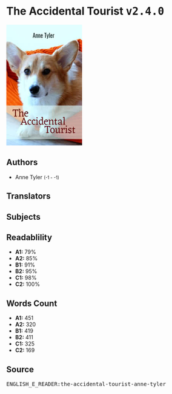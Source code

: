 # The Accidental Tourist <kbd>v2.4.0</kbd>

![](./cover.medium.jpg "")

## Authors


 - Anne Tyler <small>(-1 - -1)</small>

## Translators



## Subjects



## Readablility


 - **A1:** 79%
 - **A2:** 85%
 - **B1:** 91%
 - **B2:** 95%
 - **C1:** 98%
 - **C2:** 100%

## Words Count


 - **A1:** 451
 - **A2:** 320
 - **B1:** 419
 - **B2:** 411
 - **C1:** 325
 - **C2:** 169

## Source


<kbd>ENGLISH_E_READER:the-accidental-tourist-anne-tyler</kbd>

